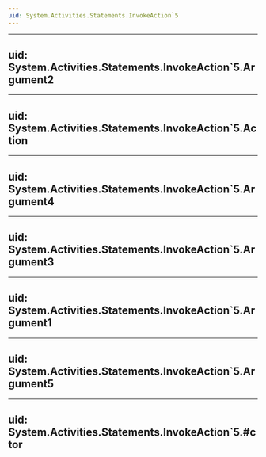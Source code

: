 ```yaml
---
uid: System.Activities.Statements.InvokeAction`5
---
```


---
uid: System.Activities.Statements.InvokeAction`5.Argument2
---

---
uid: System.Activities.Statements.InvokeAction`5.Action
---

---
uid: System.Activities.Statements.InvokeAction`5.Argument4
---

---
uid: System.Activities.Statements.InvokeAction`5.Argument3
---

---
uid: System.Activities.Statements.InvokeAction`5.Argument1
---

---
uid: System.Activities.Statements.InvokeAction`5.Argument5
---

---
uid: System.Activities.Statements.InvokeAction`5.#ctor
---
